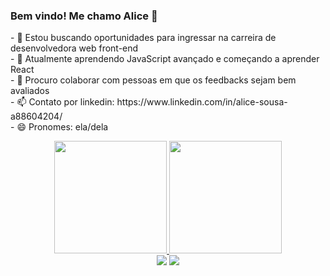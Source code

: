 ### Bem vindo! Me chamo Alice 👋

 <div>
  </p  text-align="center">
 - 🔭 Estou buscando oportunidades para ingressar na carreira de desenvolvedora web front-end <br>
  - 🌱 Atualmente aprendendo JavaScript avançado e começando a aprender React <br>
- 👯 Procuro colaborar com pessoas em que os feedbacks sejam bem avaliados <br>
- 📫 Contato por linkedin: https://www.linkedin.com/in/alice-sousa-a88604204/ <br>
- 😄 Pronomes: ela/dela
</p> 
<div>


<div align="center">
  <a href="https://github.com/Alicesinha">
   <img height="180em" src="https://github-readme-stats.vercel.app/api?username=Alicesinha&show_icons=true&theme=dracula&include_all_commits=true&count_private=true"/>
  <img height="180em" src="https://github-readme-stats.vercel.app/api/top-langs/?username=Alicesinha&layout=compact&langs_count=7&theme=dark"/>
  </div>
 <div align="center" >
   <a href = "mailto:alicesinhasousa7@gmail.com"><img src="https://img.shields.io/badge/-Gmail-%23333?style=for-the-badge&logo=gmail&logoColor=white" target="_blank"></a>
  <a href="https://www.linkedin.com/in/alice-sousa-a88604204/" target="_blank"><img src="https://img.shields.io/badge/-LinkedIn-%230077B5?style=for-the-badge&logo=linkedin&logoColor=white" target="_blank"></a> 
  </div>

  
  
